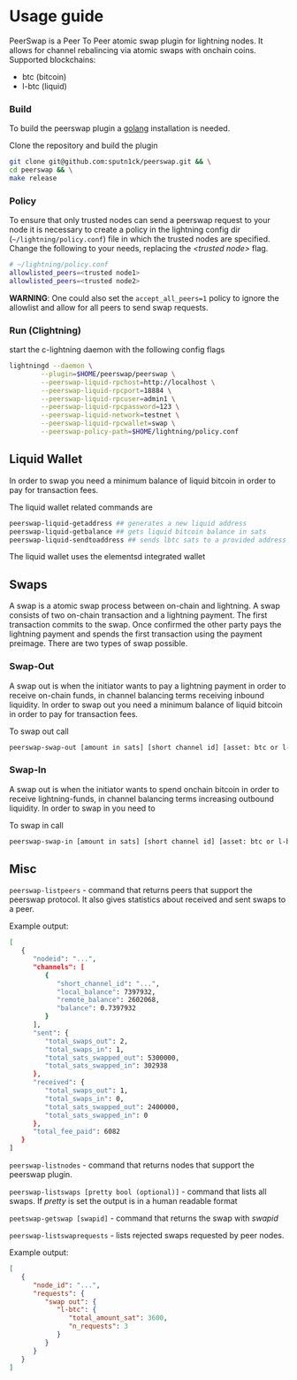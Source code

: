 # Usage guide

PeerSwap is a Peer To Peer atomic swap plugin for lightning nodes. It allows for channel rebalincing via atomic swaps with onchain coins. Supported blockchains:

- btc (bitcoin)
- l-btc (liquid)

### Build

To build the peerswap plugin a [golang](https://golang.org/doc/install) installation is needed.

Clone the repository and build the plugin

```bash
git clone git@github.com:sputn1ck/peerswap.git && \
cd peerswap && \
make release
```

### Policy

To ensure that only trusted nodes can send a peerswap request to your node it is necessary to create a policy in the lightning config dir (`~/lightning/policy.conf`) file in which the trusted nodes are specified. Change the following to your needs, replacing the _\<trusted node\>_ flag.

```bash
# ~/lightning/policy.conf
allowlisted_peers=<trusted node1>
allowlisted_peers=<trusted node2>
```

__WARNING__: One could also set the `accept_all_peers=1` policy to ignore the allowlist and allow for all peers to send swap requests.

### Run (Clightning)

start the c-lightning daemon with the following config flags

```bash
lightningd --daemon \
        --plugin=$HOME/peerswap/peerswap \
        --peerswap-liquid-rpchost=http://localhost \
        --peerswap-liquid-rpcport=18884 \
        --peerswap-liquid-rpcuser=admin1 \
        --peerswap-liquid-rpcpassword=123 \
        --peerswap-liquid-network=testnet \
        --peerswap-liquid-rpcwallet=swap \
        --peerswap-policy-path=$HOME/lightning/policy.conf
```

## Liquid Wallet

In order to swap you need a minimum balance of liquid bitcoin in order to pay for transaction fees.

The liquid wallet related commands are

```bash
peerswap-liquid-getaddress ## generates a new liquid address
peerswap-liquid-getbalance ## gets liquid bitcoin balance in sats
peerswap-liquid-sendtoaddress ## sends lbtc sats to a provided address
```

The liquid wallet uses the elementsd integrated wallet

## Swaps

A swap is a atomic swap process between on-chain and lightning. A swap consists of two on-chain transaction and a lightning payment. The first transaction commits to the swap. Once confirmed the other party pays the lightning payment and spends the first transaction using the payment preimage.
There are two types of swap possible.

### Swap-Out

A swap out is when the initiator wants to pay a lightning payment in order to receive on-chain funds, in channel balancing terms receiving inbound liquidity. In order to swap out you need a minimum balance of liquid bitcoin in order to pay for transaction fees.

To swap out call

```bash
peerswap-swap-out [amount in sats] [short channel id] [asset: btc or l-brc]
```


### Swap-In

A swap out is when the initiator wants to spend onchain bitcoin in order to receive lightning-funds, in channel balancing terms increasing outbound liquidity. In order to swap in you need to 

To swap in call

```bash
peerswap-swap-in [amount in sats] [short channel id] [asset: btc or l-brc]
```

## Misc
`peerswap-listpeers` - command that returns peers that support the peerswap protocol. It also gives statistics about received and sent swaps to a peer.

Example output:
```bash
[
   {
      "nodeid": "...",
      "channels": [
         {
            "short_channel_id": "...",
            "local_balance": 7397932,
            "remote_balance": 2602068,
            "balance": 0.7397932
         }
      ],
      "sent": {
         "total_swaps_out": 2,
         "total_swaps_in": 1,
         "total_sats_swapped_out": 5300000,
         "total_sats_swapped_in": 302938
      },
      "received": {
         "total_swaps_out": 1,
         "total_swaps_in": 0,
         "total_sats_swapped_out": 2400000,
         "total_sats_swapped_in": 0
      },
      "total_fee_paid": 6082
   }
]
```

`peerswap-listnodes` - command that returns nodes that support the peerswap plugin.

`peerswap-listswaps [pretty bool (optional)]` - command that lists all swaps. If _pretty_ is set the output is in a human readable format

`peetswap-getswap [swapid]` - command that returns the swap with _swapid_

`peerswap-listswaprequests` - lists rejected swaps requested by peer nodes.

Example output:
```json
[
   {
      "node_id": "...",
      "requests": {
         "swap out": {
            "l-btc": {
               "total_amount_sat": 3600,
               "n_requests": 3
            }
         }
      }
   }
]
```